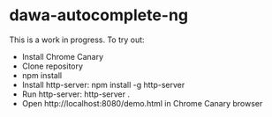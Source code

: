 # dawa-autocomplete-ng

This is a work in progress. To try out:

 - Install Chrome Canary
 - Clone repository
 - npm install
 - Install http-server: npm install -g http-server
 - Run http-server: http-server .
 - Open http://localhost:8080/demo.html in Chrome Canary browser
